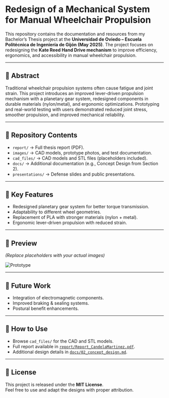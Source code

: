 # Redesign of a Mechanical System for Manual Wheelchair Propulsion

This repository contains the documentation and resources from my Bachelor’s Thesis project at the **Universidad de Oviedo – Escuela Politécnica de Ingeniería de Gijón (May 2025)**. The project focuses on redesigning the **Kate Reed Hand Drive mechanism** to improve efficiency, ergonomics, and accessibility in manual wheelchair propulsion.

---

## 📖 Abstract
Traditional wheelchair propulsion systems often cause fatigue and joint strain. This project introduces an improved lever-driven propulsion mechanism with a planetary gear system, redesigned components in durable materials (nylon/metal), and ergonomic optimizations. Prototyping and real-world testing with users demonstrated reduced joint stress, smoother propulsion, and improved mechanical reliability.

---

## 📂 Repository Contents
- `report/` → Full thesis report (PDF).
- `images/` → CAD models, prototype photos, and test documentation.
- `cad_files/` → CAD models and STL files (placeholders included).
- `docs/` → Additional documentation (e.g., Concept Design from Section 2).
- `presentations/` → Defense slides and public presentations.

---

## 🚀 Key Features
- Redesigned planetary gear system for better torque transmission.
- Adaptability to different wheel geometries.
- Replacement of PLA with stronger materials (nylon + metal).
- Ergonomic lever-driven propulsion with reduced strain.

---

## 📸 Preview
*(Replace placeholders with your actual images)*

![Prototype](images/prototype_placeholder.jpg)

---

## 🔮 Future Work
- Integration of electromagnetic components.
- Improved braking & sealing systems.
- Postural benefit enhancements.

---

## 📝 How to Use
- Browse `cad_files/` for the CAD and STL models.
- Full report available in [`report/Report_CandelaMartinez.pdf`](report/Report_CandelaMartinez.pdf).
- Additional design details in [`docs/02_concept_design.md`](docs/02_concept_design.md).

---

## 📜 License
This project is released under the **MIT License**.  
Feel free to use and adapt the designs with proper attribution.
